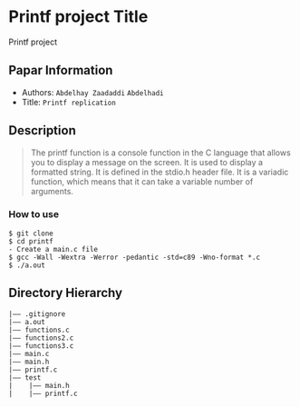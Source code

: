 Printf project
Title
===
Printf project
## Papar Information
- Authors:  `Abdelhay Zaadaddi` `Abdelhadi`
- Title:  `Printf replication`
## Description
> The printf function is a console function in the C language that allows you to display a message on the screen. It is used to display a formatted string. It is defined in the stdio.h header file. It is a variadic function, which means that it can take a variable number of arguments.


### How to use
```
$ git clone
$ cd printf
- Create a main.c file
$ gcc -Wall -Wextra -Werror -pedantic -std=c89 -Wno-format *.c
$ ./a.out

```

## Directory Hierarchy
```
|—— .gitignore
|—— a.out
|—— functions.c
|—— functions2.c
|—— functions3.c
|—— main.c
|—— main.h
|—— printf.c
|—— test
|    |—— main.h
|    |—— printf.c
```
